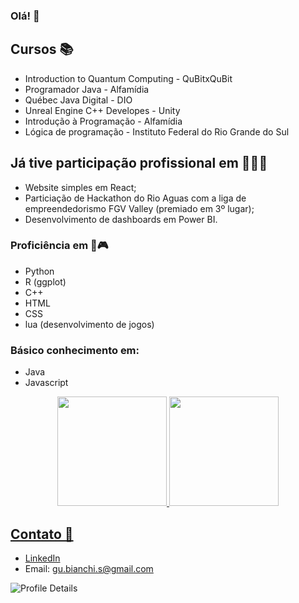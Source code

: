 ### Olá! 👋

## Cursos 📚
- Introduction to Quantum Computing - QuBitxQuBit
- Programador Java - Alfamídia
- Québec Java Digital - DIO
- Unreal Engine C++ Developes - Unity
- Introdução à Programação - Alfamídia
- Lógica de programação - Instituto Federal do Rio Grande do Sul

## Já tive participação profissional em 👨‍💻🚀
- Website simples em React;
- Particiação de Hackathon do Rio Aguas com a liga de empreendedorismo FGV Valley (premiado em 3º lugar);
- Desenvolvimento de dashboards em Power BI.

### Proficiência em 🤖🎮
- Python
- R (ggplot)
- C++
- HTML
- CSS
- lua (desenvolvimento de jogos)

### Básico conhecimento em:
- Java
- Javascript
<div>
  <p align = center>
    <a href = "https://github.com/gustyper">
    <img height = "175px" src = "https://github-readme-stats.vercel.app/api?username=gustyper&show_icons=true&theme=highcontrast">
    <img height = "175px" src = "https://github-readme-stats.vercel.app/api/top-langs/?username=gustyper&layout=compact&theme=highcontrast">
  </p>
</div>

## Contato 📲
- [LinkedIn](www.linkedin.com/in/gustavobianchidasilva)
- Email: gu.bianchi.s@gmail.com

![Profile Details](http://github-profile-summary-cards.vercel.app/api/cards/profile-details?username=gustyper&theme=dracula)


